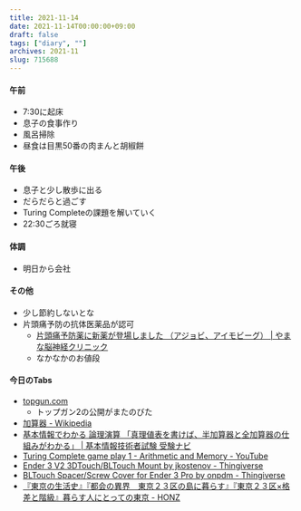 ```yaml
---
title: 2021-11-14
date: 2021-11-14T00:00:00+09:00
draft: false
tags: ["diary", ""]
archives: 2021-11
slug: 715688
---
```

#### 午前
- 7:30に起床
- 息子の食事作り
- 風呂掃除
- 昼食は目黒50番の肉まんと胡椒餅
#### 午後
- 息子と少し散歩に出る
- だらだらと過ごす
- Turing Completeの課題を解いていく
- 22:30ごろ就寝
#### 体調
- 明日から会社
#### その他
- 少し節約しないとな
- 片頭痛予防の抗体医薬品が認可
  - [片頭痛予防薬に新薬が登場しました （アジョビ、アイモビーグ） | やまな脳神経クリニック](https://yamana-clinic.com/topics/item170)
  - なかなかのお値段
#### 今日のTabs
- [topgun.com](http://www.topgun.com/)
  - トップガン2の公開がまたのびた
- [加算器 - Wikipedia](https://ja.wikipedia.org/wiki/%E5%8A%A0%E7%AE%97%E5%99%A8)
- [基本情報でわかる 論理演算 「真理値表を書けば、半加算器と全加算器の仕組みがわかる」 | 基本情報技術者試験 受験ナビ](https://www.seplus.jp/dokushuzemi/fe/fenavi/mastering_tech/digital_logic/)
- [Turing Complete game play 1 - Arithmetic and Memory - YouTube](https://www.youtube.com/watch?v=jQ_gMEn-1YY)
- [Ender 3 V2 3DTouch/BLTouch Mount by jkostenov - Thingiverse](https://www.thingiverse.com/thing:4462870)
- [BLTouch Spacer/Screw Cover for Ender 3 Pro by onpdm - Thingiverse](https://www.thingiverse.com/thing:3466223)
- [『東京の生活史』『都会の異界　東京２３区の島に暮らす』『東京２３区×格差と階級』暮らす人にとっての東京 - HONZ](https://honz.jp/articles/-/46141)